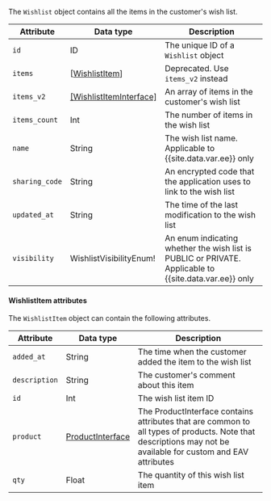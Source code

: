 The `Wishlist` object contains all the items in the customer's wish list.

Attribute | Data type | Description
--- | --- | ---
`id` | ID | The unique ID of a `Wishlist` object
`items` | [[WishlistItem](#wishlistitem-attributes)] | Deprecated. Use `items_v2` instead
`items_v2` | [[WishlistItemInterface]](../../graphql/schema/wishlist/interfaces/wishlist.md) | An array of items in the customer's wish list
`items_count` | Int | The number of items in the wish list
`name` | String | The wish list name. Applicable to {{site.data.var.ee}} only
`sharing_code` | String | An encrypted code that the application uses to link to the wish list
`updated_at` | String | The time of the last modification to the wish list
`visibility` | WishlistVisibilityEnum! | An enum indicating whether the wish list is PUBLIC or PRIVATE. Applicable to {{site.data.var.ee}} only

#### WishlistItem attributes

The `WishlistItem` object can contain the following attributes.

Attribute | Data type | Description
--- | --- | ---
`added_at` | String | The time when the customer added the item to the wish list
`description` | String | The customer's comment about this item
`id` | Int | The wish list item ID
`product` | [ProductInterface](../../graphql/schema/products/interfaces/types/index.md) | The ProductInterface contains attributes that are common to all types of products. Note that descriptions may not be available for custom and EAV attributes
`qty` | Float | The quantity of this wish list item
